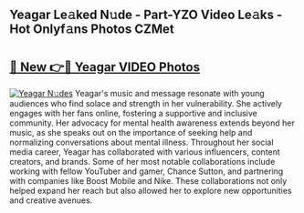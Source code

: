 ## Yeagar Le𝚊ked N𝚞de - Part-YZO Video Le𝚊ks - Hot Onlyf𝚊ns Photos CZMet

# <h2><a href="http://ab22948.deff.icu/?id=Yeagar">🔗 New 👉🔴 Yeagar VIDEO Photos</a></h2>

[![Yeagar N𝚞des](https://i.imgur.com/rIISA9y.gif)](http://ab22948.deff.icu/?id=Yeagar)
Yeagar's music and message resonate with young audiences who find solace and strength in her vulnerability. She actively engages with her fans online, fostering a supportive and inclusive community. Her advocacy for mental health awareness extends beyond her music, as she speaks out on the importance of seeking help and normalizing conversations about mental illness. Throughout her social media career, Yeagar has collaborated with various influencers, content creators, and brands. Some of her most notable collaborations include working with fellow YouTuber and gamer, Chance Sutton, and partnering with companies like Boost Mobile and Nike. These collaborations not only helped expand her reach but also allowed her to explore new opportunities and creative avenues.
